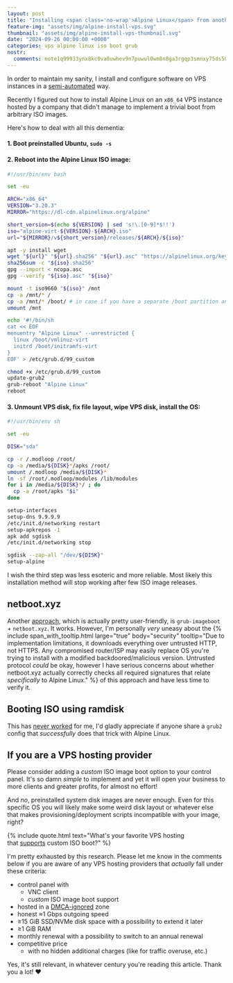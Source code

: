 ```yaml
---
layout: post
title: "Installing <span class='no-wrap'>Alpine Linux</span> from another preinstalled <span class='no-wrap'>GNU/Linux distro</span>"
feature-img: "assets/img/alpine-install-vps.svg"
thumbnail: "assets/img/alpine-install-vps-thumbnail.svg"
date: "2024-09-26 00:00:00 +0000"
categories: vps alpine linux iso boot grub
nostr:
  comments: note1q99933ynx8kc0va0uwhev9n7puwul0wm8n8ga3rgqp3smnxy75ds50gjvh
---
```


In order to maintain my sanity, I install and configure software
on VPS instances in a <span class='no-wrap'>[semi-automated](https://github.com/codonaft/ohmyvps)</span> way.

Recently I figured out how to install <span class='no-wrap'>Alpine Linux</span> on an `x86_64` VPS instance
hosted by a company that didn't manage to implement a trivial boot from arbitrary ISO images.
<!--more-->

Here's how to deal with all this dementia:

#### 1. Boot preinstalled Ubuntu, `sudo -s`

#### 2. Reboot into the <span class='no-wrap'>Alpine Linux</span> ISO image:

```bash
#!/usr/bin/env bash

set -eu

ARCH="x86_64"
VERSION="3.20.3"
MIRROR="https://dl-cdn.alpinelinux.org/alpine"

short_version=$(echo ${VERSION} | sed 's!\.[0-9]*$!!')
iso="alpine-virt-${VERSION}-${ARCH}.iso"
url="${MIRROR}/v${short_version}/releases/${ARCH}/${iso}"

apt -y install wget
wget "${url}" "${url}.sha256" "${url}.asc" "https://alpinelinux.org/keys/ncopa.asc"
sha256sum -c "${iso}.sha256"
gpg --import < ncopa.asc
gpg --verify "${iso}.asc" "${iso}"

mount -t iso9660 "${iso}" /mnt
cp -a /mnt/* /
cp -a /mnt/* /boot/ # in case if you have a separate /boot partition and the rest of stuff on LVM
umount /mnt

echo '#!/bin/sh
cat << EOF
menuentry "Alpine Linux" --unrestricted {
  linux /boot/vmlinuz-virt
  initrd /boot/initramfs-virt
}
EOF' > /etc/grub.d/99_custom

chmod +x /etc/grub.d/99_custom
update-grub2
grub-reboot "Alpine Linux"
reboot
```

#### 3. Unmount VPS disk, fix file layout, wipe VPS disk, install the OS:
```bash
#!/usr/bin/env sh

set -eu

DISK="sda"

cp -r /.modloop /root/
cp -a /media/${DISK}*/apks /root/
umount /.modloop /media/${DISK}*
ln -sf /root/.modloop/modules /lib/modules
for i in /media/${DISK}*/ ; do
  cp -a /root/apks "$i"
done

setup-interfaces
setup-dns 9.9.9.9
/etc/init.d/networking restart
setup-apkrepos -1
apk add sgdisk
/etc/init.d/networking stop

sgdisk --zap-all "/dev/${DISK}"
setup-alpine
```

I wish the third step was less esoteric and more reliable.
Most likely this installation method will stop working after few ISO image releases.

## netboot.xyz
Another [approach](https://netboot.xyz/docs/booting/grub#on-debianubuntu), which is actually pretty user-friendly, is `grub-imageboot` + `netboot.xyz`.
It works. However, I'm personally *very* uneasy about the
{% include span_with_tooltip.html large="true" body="security" tooltip="Due to implementation limitations, it downloads everything over untrusted HTTP, not HTTPS. Any compromised router/ISP may easily replace OS you're trying to install with a modified backdoored/malicious version. Untrusted protocol <i>could</i> be okay, however I have serious concerns about whether netboot.xyz actually correctly checks all required signatures that relate <i>specifically</i> to <span class='no-wrap'>Alpine Linux.</span>" %}
of this approach and have less time to verify it.

## Booting ISO using ramdisk
This has [never worked](https://www.reddit.com/r/AlpineLinux/comments/1fm1r4s/comment/loxyheb/) for me, I'd gladly appreciate if anyone share a `grub2` config that *successfully* does that trick with <span class='no-wrap'>Alpine Linux.</span>

## If you are a VPS hosting provider
Please consider adding a *custom* ISO image boot option to your control panel.
It's so damn *simple* to implement and yet it will open your business to more clients and greater profits, for almost no effort!

And *no*, preinstalled system disk images are never enough.
Even for this specific OS you will likely make some weird disk layout or whatever else that makes provisioning/deployment scripts incompatible with your image, right?

{% include quote.html text="What's your favorite VPS hosting<br>that <u>supports</u> custom ISO boot?" %}

I'm pretty exhausted by this research.
Please let me know in the comments below if you are aware of any VPS hosting providers that *actually* fall under these criteria:
- control panel with
    - VNC client
    - *custom* ISO image boot support
- hosted in a [DMCA-ignored](https://en.wikipedia.org/wiki/Censorship_by_copyright) zone
- honest ≈1 Gbps outgoing speed
- ≥15 GiB SSD/NVMe disk space with a possibility to extend it later
- ≥1 GiB RAM
- monthly renewal with a possibility to switch to an annual renewal
- competitive price
    - with no hidden additional charges (like for traffic overuse, etc.)

Yes, it's still relevant, in whatever century you're reading this article. <span class='no-wrap'>Thank you a lot! ❤️</span>
